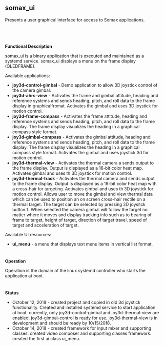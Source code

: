 ## **somax_ui**

Presents a user graphical interface for access to Somax applications.
#

&nbsp;


**Functional Description**

somax_ui is a binary application that is executed and maintained as a systemd
service. somax_ui displays a menu on the frame display (OLEDFRAME).

Available applications:
* **joy3d-control-gimbal** - Demo application to allow 3D joystick control of the camera
  gimbal.
* **joy3d-ahrs-view** - Activates the frame and gimbal attitude, heading and reference systems
  and sends heading, pitch, and roll data to the frame display in graphicalfromat.
  Activates the gimbal and uses 3D joystick for motion control.
* **joy3d-frame-compass** - Activates the frame attitude, heading and reference systems
  and sends heading, pitch, and roll data to the frame display. The frame display
  visualizes the heading in a graphical compass style format.
* **joy3d-gimbal-compass** - Activates the gimbal attitude, heading and reference systems
  and sends heading, pitch, and roll data to the frame display. The frame display
  visualizes the heading in a graphical compass style format. Activates the gimbal
  and uses joystick 3d for motion control.
* **joy3d-thermal-view** - Activates the thermal camera a sends output to the
  frame display. Output is displayed as a 16-bit color heat map. Activates gimbal and
  uses th 3D joystick for motion control.
* **joy3d-thermal-track** - Activates the thermal camera and sends output to the
  frame display. Output is displayed as a 16-bit color heat map with a cross-hair
  for targeting. Activates gimbal and uses th 3D joystick for motion control.
  Allows user to move the gimbal and view thermal data which can be used to position
  an on screen cross-hair rectile on a thermal target. The target can be selected
  by pressing 3D joysitck button 1. When selected the camera gimbal will follow the
  target no matter where it moves and display tracking info such as to bearing
  of frame to target, height of target, direction of target travel, speed of target
  and acceleration of target.

Available UI resources:
* **ui_menu** - a menu that displays text menu items in vertical list format.

#
**Operation**

Operation is the domain of the linux systemd controller who starts the application
at boot.
#
**Status**

* October 12, 2018 - created project and copied in old 3d joystick functionality.
  Created and installed systemd service to start application at boot. currently,
  only joy3d-control-gimbal and joy3d-thermal-view are enabled. joy3d-gimbal-control
  is ready for use. joy3d-thermal-view is in development and should be ready by
  10/15/2018.
* October 14, 2018 - created framework for input mixer and supporting classes. created video
  composer and supporting classes framework. created the first ui class ui_menu.


